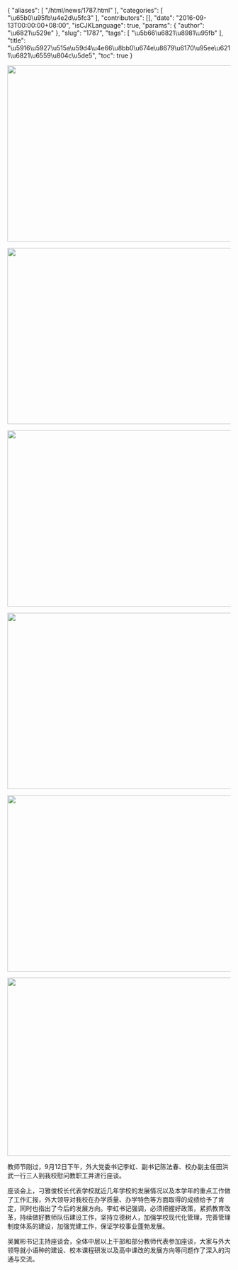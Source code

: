 {
    "aliases": [
        "/html/news/1787.html"
    ],
    "categories": [
        "\u65b0\u95fb\u4e2d\u5fc3"
    ],
    "contributors": [],
    "date": "2016-09-13T00:00:00+08:00",
    "isCJKLanguage": true,
    "params": {
        "author": "\u6821\u529e"
    },
    "slug": "1787",
    "tags": [
        "\u5b66\u6821\u8981\u95fb"
    ],
    "title": "\u5916\u5927\u515a\u59d4\u4e66\u8bb0\u674e\u8679\u6170\u95ee\u6211\u6821\u6559\u804c\u5de5",
    "toc": true
}


<img
    src="https://cdn.tfls.online/mirror/full/13a8295f76c5a4721709f54649f30b27dac9cfcd.jpg"
    style="display:block;margin-left:auto;margin-right:auto;"
    decoding="async"
    fetchpriority="auto"
    loading="lazy"
    height="397"
    width="600"
/>





<img
    src="https://cdn.tfls.online/mirror/full/e788996d762771eae4c38942c44c330cfef392bd.jpg"
    style="display:block;margin-left:auto;margin-right:auto;"
    decoding="async"
    fetchpriority="auto"
    loading="lazy"
    height="397"
    width="600"
/>





<img
    src="https://cdn.tfls.online/mirror/full/32cf1583887d3f1d4155de7622dc30c546e01915.jpg"
    style="display:block;margin-left:auto;margin-right:auto;"
    decoding="async"
    fetchpriority="auto"
    loading="lazy"
    height="397"
    width="600"
/>





<img
    src="https://cdn.tfls.online/mirror/full/5f587024b3fe148f62a747ddc885bb52c1a4c4a2.jpg"
    style="display:block;margin-left:auto;margin-right:auto;"
    decoding="async"
    fetchpriority="auto"
    loading="lazy"
    height="397"
    width="600"
/>





<img
    src="https://cdn.tfls.online/mirror/full/e985690cbf1475cd437aca33c18a0399725b81a2.jpg"
    style="display:block;margin-left:auto;margin-right:auto;"
    decoding="async"
    fetchpriority="auto"
    loading="lazy"
    height="397"
    width="600"
/>





<img
    src="https://cdn.tfls.online/mirror/full/213b6409d64577314dd89d73a57c5b1b2b20c296.jpg"
    style="display:block;margin-left:auto;margin-right:auto;"
    decoding="async"
    fetchpriority="auto"
    loading="lazy"
    height="401"
    width="600"
/>







教师节刚过，9月12日下午，外大党委书记李虹、副书记陈法春、校办副主任田洪武一行三人到我校慰问教职工并进行座谈。




座谈会上，刁雅俊校长代表学校就近几年学校的发展情况以及本学年的重点工作做了工作汇报，外大领导对我校在办学质量、办学特色等方面取得的成绩给予了肯定，同时也指出了今后的发展方向。李虹书记强调，必须把握好政策，紧抓教育改革，持续做好教师队伍建设工作，坚持立德树人，加强学校现代化管理，完善管理制度体系的建设，加强党建工作，保证学校事业蓬勃发展。




吴翼彬书记主持座谈会，全体中层以上干部和部分教师代表参加座谈，大家与外大领导就小语种的建设、校本课程研发以及高中课改的发展方向等问题作了深入的沟通与交流。




  



